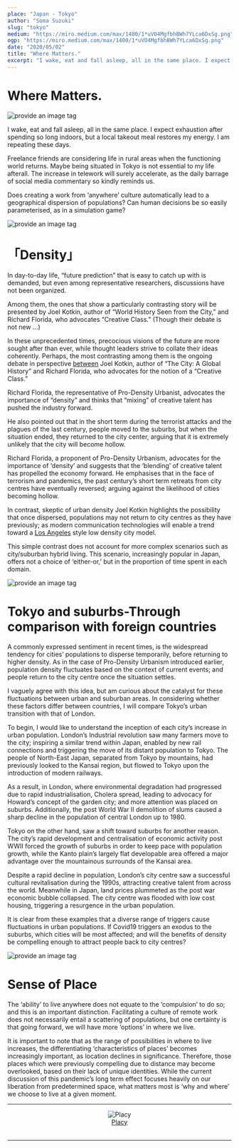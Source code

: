 ```yaml
---
place: "Japan - Tokyo"
author: "Soma Suzuki"
slug: "tokyo"
medium: "https://miro.medium.com/max/1400/1*uVO4MgfbhBWh7YLca6DxSg.png"
ogp: "https://miro.medium.com/max/1400/1*uVO4MgfbhBWh7YLca6DxSg.png"
date: "2020/05/02"
title: "Where Matters."
excerpt: "I wake, eat and fall asleep, all in the same place. I expect exhaustion after spending so long indoors, but a local takeout meal restores my energy. I am repeating these days. Freelance friends are considering life in rural areas when the functioning world returns. Maybe being situated in Tokyo is not essential to my life afterall. The increase in telework will surely accelerate, as the daily barrage of social media commentary so kindly reminds us."
---
```

Where Matters.
==============

<img src="https://miro.medium.com/max/1400/1*uVO4MgfbhBWh7YLca6DxSg.png" alt="provide an image tag"/>

I wake, eat and fall asleep, all in the same place. I expect exhaustion after spending so long indoors, but a local takeout meal restores my energy. I am repeating these days.

Freelance friends are considering life in rural areas when the functioning world returns. Maybe being situated in Tokyo is not essential to my life afterall. The increase in telework will surely accelerate, as the daily barrage of social media commentary so kindly reminds us.

Does creating a work from ‘anywhere’ culture automatically lead to a geographical dispersion of populations? Can human decisions be so easily parameterised, as in a simulation game?

<img src="https://miro.medium.com/max/1400/1*quliaAcVc7G-gnuUp1YS9g.jpeg" alt="provide an image tag"/>

「Density」
=========

In day-to-day life, “future prediction” that is easy to catch up with is demanded, but even among representative researchers, discussions have not been organized.

Among them, the ones that show a particularly contrasting story will be presented by Joel Kotkin, author of “World History Seen from the City,” and Richard Florida, who advocates “Creative Class.” (Though their debate is not new …)

In these unprecedented times, precocious visions of the future are more sought after than ever, while thought leaders strive to collate their ideas coherently. Perhaps, the most contrasting among them is the ongoing debate in perspective [between](https://www.youtube.com/watch?v=iHRMCEkocXc&t=) Joel Kotkin, author of “The City: A Global History” and Richard Florida, who advocates for the notion of a “Creative Class.”

Richard Florida, the representative of Pro-Density Urbanist, advocates the importance of “density” and thinks that “mixing” of creative talent has pushed the industry forward.

He also pointed out that in the short term during the terrorist attacks and the plagues of the last century, people moved to the suburbs, but when the situation ended, they returned to the city center, arguing that it is extremely unlikely that the city will become hollow.

Richard Florida, a proponent of Pro-Density Urbanism, advocates for the importance of ‘density’ and suggests that the ‘blending’ of creative talent has propelled the economy forward. He emphasises that in the face of terrorism and pandemics, the past century’s short term retreats from city centres have eventually reversed; arguing against the likelihood of cities becoming hollow.

In contrast, skeptic of urban density Joel Kotkin highlights the possibility that once dispersed, populations may not return to city centres as they have previously; as modern communication technologies will enable a trend toward a [Los Angeles](https://www.latimes.com/opinion/story/2020-04-26/coronavirus-cities-density-los-angeles-transit) style low density city model.

This simple contrast does not account for more complex scenarios such as city/suburban hybrid living. This scenario, increasingly popular in Japan, offers not a choice of ‘either-or,’ but in the proportion of time spent in each domain.

<img src="https://miro.medium.com/max/1400/1*DTQHkYJrauqgyJ8eaJaNkg.png" alt="provide an image tag"/>

Tokyo and suburbs-Through comparison with foreign countries
===========================================================

A commonly expressed sentiment in recent times, is the widespread tendency for cities’ populations to disperse temporarily, before returning to higher density. As in the case of Pro-Density Urbanism introduced earlier, population density fluctuates based on the context of current events; and people return to the city centre once the situation settles.

I vaguely agree with this idea, but am curious about the catalyst for these fluctuations between urban and suburban areas. In considering whether these factors differ between countries, I will compare Tokyo’s urban transition with that of London.

To begin, I would like to understand the inception of each city’s increase in urban population. London’s Industrial revolution saw many farmers move to the city; inspiring a similar trend within Japan, enabled by new rail connections and triggering the move of its distant population to Tokyo. The people of North-East Japan, separated from Tokyo by mountains, had previously looked to the Kansai region, but flowed to Tokyo upon the introduction of modern railways.

As a result, in London, where environmental degradation had progressed due to rapid industrialisation, Cholera spread, leading to advocacy for Howard’s concept of the garden city; and more attention was placed on suburbs. Additionally, the post World War II demolition of slums caused a sharp decline in the population of central London up to 1980.

Tokyo on the other hand, saw a shift toward suburbs for another reason. The city’s rapid development and centralisation of economic activity post WWII forced the growth of suburbs in order to keep pace with population growth, while the Kanto plain’s largely flat developable area offered a major advantage over the mountainous surrounds of the Kansai area.

Despite a rapid decline in population, London’s city centre saw a successful cultural revitalisation during the 1990s, attracting creative talent from across the world. Meanwhile in Japan, land prices plummeted as the post war economic bubble collapsed. The city centre was flooded with low cost housing, triggering a resurgence in the urban population.

It is clear from these examples that a diverse range of triggers cause fluctuations in urban populations. If Covid19 triggers an exodus to the suburbs, which cities will be most affected; and will the benefits of density be compelling enough to attract people back to city centres?

<img src="https://miro.medium.com/max/1400/1*k7RENYvq20N3oTjq8w0TSQ.jpeg" alt="provide an image tag"/>


**Sense of Place**
==================

The ‘ability’ to live anywhere does not equate to the ‘compulsion’ to do so; and this is an important distinction. Facilitating a culture of remote work does not necessarily entail a scattering of populations, but one certainty is that going forward, we will have more ‘options’ in where we live.

It is important to note that as the range of possibilities in where to live increases, the differentiating ‘characteristics of places’ becomes increasingly important, as location declines in significance. Therefore, those places which were previously compelling due to distance may become overlooked, based on their lack of unique identities. While the current discussion of this pandemic’s long term effect focuses heavily on our liberation from predetermined space, what matters most is ‘why and where’ we choose to live at a given moment.



* * *

<div style="display: flex; margin-bottom: 2rem">
    <div style="margin: 0 auto; text-align: center">
        <img alt="Placy" src="https://miro.medium.com/fit/c/96/96/2*4furBW9To-ai78nPf0-57g.png"/>
        <br/>
        <a href="https://medium.com/@placy_city?source=post_page-----52eba9406bed----------------------">Placy</a>
    </div>
</div>

* * *